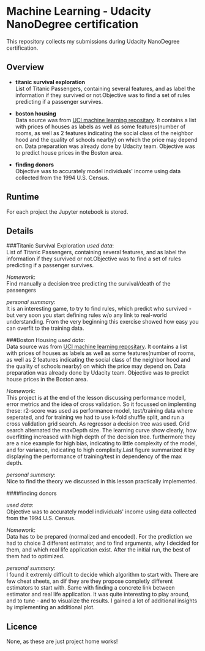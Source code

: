 # Machine Learning - Udacity NanoDegree certification

This repository collects my submissions during Udacity NanoDegree certification.

## Overview

- **titanic survival exploration** <br>
List of Titanic Passengers, containing several features, and as label the information if they survived or not.Objective was to find a set of rules predicting if a passenger survives.<br>


- **boston housing** <br> 
Data source was from [UCI machine learning repositary](https://archive.ics.uci.edu/ml/datasets/Housing). It contains a list with prices of houses as labels as well as some features(number of rooms, as well as 2 features indicating the social class of the neighbor hood and the quality of schools nearby) on which the price may depend on. Data preparation was already done by Udacity team. Objective was to predict house prices in the Boston area.


- **finding donors** <br>
Objective was to accurately model individuals' income using data collected from the 1994 U.S. Census. 

## Runtime
For each project the Jupyter notebook is stored.

## Details

###Titanic Survival Exploration
_used data_: <br>
List of Titanic Passengers, containing several features, and as label the information if they survived or not.Objective was to find a set of rules predicting if a passenger survives.


_Homework_: <br>
Find manually a decision tree predicting the survival/death of the passengers<br>


_personal summary_:<br>
It is an interesting game, to try to find rules, which predict who survived - but very soon you start defining rules w/o any link to real-world understanding. From the very beginning this exercise showed how easy you can overfit to the training data.


###Boston Housing 
_used data_: <br>
Data source was from [UCI machine learning repositary](https://archive.ics.uci.edu/ml/datasets/Housing). It contains a list with prices of houses as labels as well as some features(number of rooms, as well as 2 features indicating the social class of the neighbor hood and the quality of schools nearby) on which the price may depend on. Data preparation was already done by Udacity team. Objective was to predict house prices in the Boston area.


_Homework_: <br>
This project is at the end of the lesson discussing performance modell, error metrics and the idea of cross validation. So it focussed on implemting these: r2-score was used as performance model, test/training data where seperated, and for training we had to use k-fold shuffle split, and run a cross validation grid search. As regressor a decision tree was used. Grid search alternated the maxDepth size. The learning curve show clearly, how overfitting increased with high depth of the decision tree. furthermore they are a nice example for high bias, indicating to little complexity of the model, and for variance, indicating to high complixity.Last figure summarized it by displaying the performance of training/test in dependency of the max depth.


_personal summary_:<br>
Nice to find the theory we discussed in this lesson practically implemented.

####finding donors

_used data_: <br>
Objective was to accurately model individuals' income using data collected from the 1994 U.S. Census. 


_Homework_:<br>
Data has to be prepared (normalized and encoded). For the prediction we had to choice 3 different estimator, and to find arguments, why I decided for them, and which real life application exist. After the initial run, the best of them had to optimized.


_personal summary_:<br>
I found it extremly difficult to decide which algorithm to start with. There are few cheat sheets, an dif they are they propose completly different estimators to start with. Same with finding a concrete link between estimator and real life application. It was quite interesting to play around, and to tune - and to visualize the results. I gained a lot of additional insights by implementing an additional plot.



## Licence

None, as these are just project home works!


